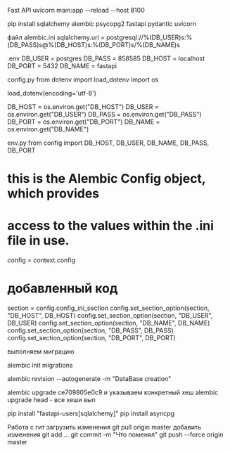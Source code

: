 Fast API
uvicorn main:app --reload --host 8100


pip install sqlalchemy alembic psycopg2 fastapi  pydantic uvicorn

файл
alembic.ini
sqlalchemy.url = postgresql://%(DB_USER)s:%(DB_PASS)s@%(DB_HOST)s:%(DB_PORT)s/%(DB_NAME)s

.env
DB_USER = postgres
DB_PASS = 858585
DB_HOST = localhost
DB_PORT = 5432
DB_NAME = fastapi

config.py
from dotenv import load_dotenv
import os


load_dotenv(encoding='utf-8')

DB_HOST = os.environ.get("DB_HOST")
DB_USER = os.environ.get("DB_USER")
DB_PASS = os.environ.get("DB_PASS")
DB_PORT = os.environ.get("DB_PORT")
DB_NAME = os.environ.get("DB_NAME")


env.py
from config import DB_HOST, DB_USER, DB_NAME, DB_PASS, DB_PORT

# this is the Alembic Config object, which provides
# access to the values within the .ini file in use.
config = context.config
# добавленный код
section = config.config_ini_section
config.set_section_option(section, "DB_HOST", DB_HOST)
config.set_section_option(section, "DB_USER", DB_USER)
config.set_section_option(section, "DB_NAME", DB_NAME)
config.set_section_option(section, "DB_PASS", DB_PASS)
config.set_section_option(section, "DB_PORT", DB_PORT)



выполняем миграцию 

alembic init migrations

alembic revision --autogenerate -m "DataBase creation"

alembic upgrade ce709805e0c9 и указываем конкретный хеш
alembic upgrade head - все хеши вып

pip install "fastapi-users[sqlalchemy]"
pip install asyncpg

Работа с гит 
загрузить изменения 
git pull origin master
добавить изменения
git add ...
git commit -m "Что поменял" 
git push --force origin master